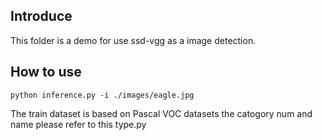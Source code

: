 ## Introduce
This folder is a demo for use ssd-vgg as a image detection.

## How to use
```buildoutcfg
python inference.py -i ./images/eagle.jpg
```
The train dataset is based on Pascal VOC datasets
the catogory num and name please refer to this type.py